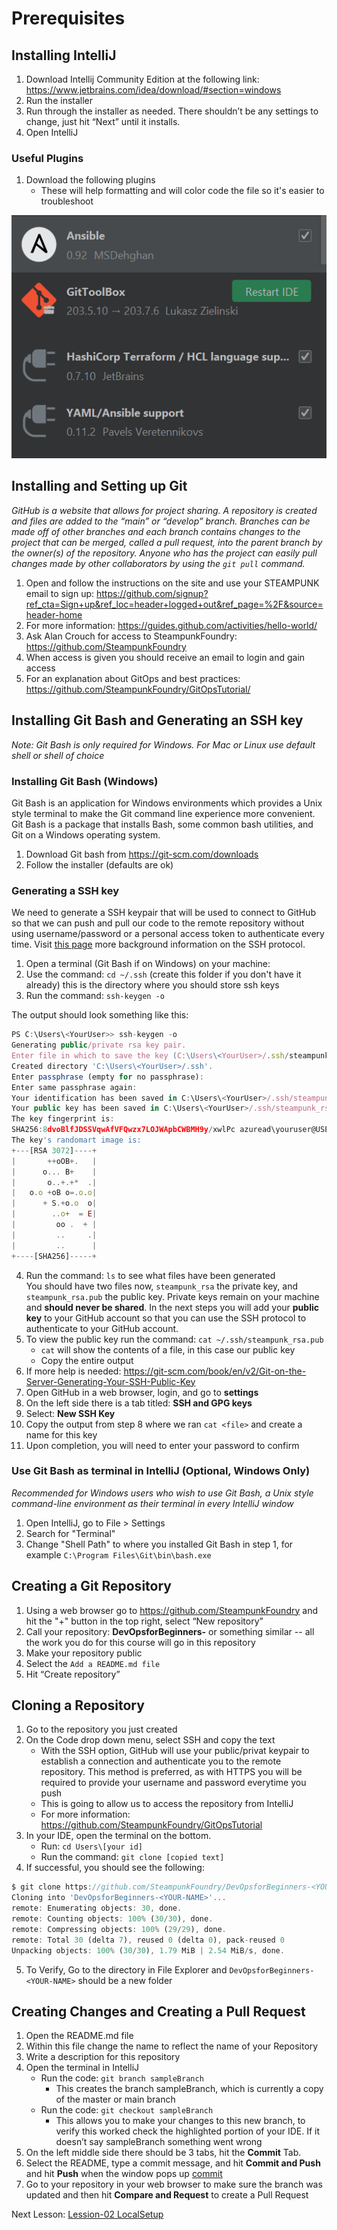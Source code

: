# Prerequisites

## Installing IntelliJ

1. Download Intellij Community Edition at the following link: 
   https://www.jetbrains.com/idea/download/#section=windows
2. Run the installer
3. Run through the installer as needed. There shouldn’t be any settings to change, 
   just hit “Next” until it installs.
4. Open IntelliJ

### Useful Plugins 

1. Download the following plugins
   + These will help formatting and will color code the file so it's easier to troubleshoot

![A test image](./imgs/plugins.PNG)

## Installing and Setting up Git 

*GitHub is a website that allows for project sharing. A repository is created and 
files are added to the “main” or “develop” branch. Branches can be made off of other 
branches and each branch contains changes to the project that can be merged, called a 
pull request, into the parent branch by the owner(s) of the repository. Anyone who has
the project can easily pull changes made by other collaborators by using the `git pull` 
command.*

1. Open and follow the instructions on the site and use your STEAMPUNK email to sign 
   up: https://github.com/signup?ref_cta=Sign+up&ref_loc=header+logged+out&ref_page=%2F&source=header-home
2. For more information: https://guides.github.com/activities/hello-world/
3. Ask Alan Crouch for access to SteampunkFoundry: https://github.com/SteampunkFoundry
4. When access is given you should receive an email to login and gain access
5. For an explanation about GitOps and best practices: https://github.com/SteampunkFoundry/GitOpsTutorial/

## Installing Git Bash and Generating an SSH key 

*Note: Git Bash is only required for Windows. For Mac or Linux use default shell or 
shell of choice*

### Installing Git Bash (Windows)

Git Bash is an application for Windows environments which provides a Unix style 
terminal to make the Git command line experience more convenient. Git Bash 
is a package that installs Bash, some common bash utilities, and Git on a Windows 
operating system. 

1. Download Git bash from https://git-scm.com/downloads  
2. Follow the installer (defaults are ok) 
      
### Generating a SSH key 

We need to generate a SSH keypair that will be used to connect to GitHub so that we can
push and pull our code to the remote repository without using username/password or a personal access
token to authenticate every time. Visit [this page](https://docs.github.com/en/authentication/connecting-to-github-with-ssh/about-ssh)
more background information on the SSH protocol.

1. Open a terminal (Git Bash if on Windows) on your machine:
2. Use the command: `cd ~/.ssh` (create this folder if you don't have it already)
   this is the directory where you should store ssh keys
3. Run the command: `ssh-keygen -o`

The output should look something like this:

```javascript
PS C:\Users\<YourUser>> ssh-keygen -o
Generating public/private rsa key pair.
Enter file in which to save the key (C:\Users\<YourUser>/.ssh/steampunk_rsa):
Created directory 'C:\Users\<YourUser>/.ssh'.
Enter passphrase (empty for no passphrase):
Enter same passphrase again:
Your identification has been saved in C:\Users\<YourUser>/.ssh/steampunk_rsa.
Your public key has been saved in C:\Users\<YourUser>/.ssh/steampunk_rsa.pub.
The key fingerprint is:
SHA256:8dvoBlfJDSSVqwAfVFQwzx7LOJWApbCWBMH9y/xwlPc azuread\youruser@USER-LT
The key's randomart image is:
+---[RSA 3072]----+
|       ++oOB+.   |
|      o... B+    |
|       o..+.+*  .|
|   o.o +oB o=.o.o|
|      + S.+o.o  o|
|        ..o+  = E|
|         oo .  + |
|         ..     .|
|         ..      |
+----[SHA256]-----+
```

4. Run the command: `ls` to see what files have been generated  
You should have two files now, `steampunk_rsa` the private key, and `steampunk_rsa.pub` the public key. 
Private keys remain on your machine and **should never be shared**. In the next steps you will
add your **public key** to your GitHub account so that you can use the SSH  protocol to 
authenticate to your GitHub account.  
5. To view the public key run the command:  `cat ~/.ssh/steampunk_rsa.pub`
   + `cat` will show the contents of a file, in this case our public key
   + Copy the entire output
6. If more help is needed: https://git-scm.com/book/en/v2/Git-on-the-Server-Generating-Your-SSH-Public-Key
7. Open GitHub in a web browser, login, and go to **settings**
8. On the left side there is a tab titled: **SSH and GPG keys**
9. Select: **New SSH Key**
10. Copy the output from step 8 where we ran `cat <file>` and create a name for this key
11. Upon completion, you will need to enter your password to confirm
    
### Use Git Bash as terminal in IntelliJ (Optional, Windows Only)
 
*Recommended for Windows users who wish to use Git Bash, a Unix style command-line 
environment as their terminal in every IntelliJ window* 

1. Open IntelliJ, go to File > Settings 
2. Search for "Terminal"
3. Change "Shell Path" to where you installed Git Bash in step 1, for example 
   `C:\Program Files\Git\bin\bash.exe`
    
## Creating a Git Repository

1. Using a web browser go to https://github.com/SteampunkFoundry and hit the "+" button in the top right, 
   select “New repository”
2. Call your repository: **DevOpsforBeginners-<YOUR-NAME>** or something similar -- all 
   the work you do for this course will go in this repository 
3. Make your repository public
4. Select the `Add a README.md file`
5. Hit “Create repository”

## Cloning a Repository

1. Go to the repository you just created 
2. On the Code drop down menu, select SSH and copy the text
   + With the SSH option, GitHub will use your public/privat keypair to establish
     a connection and authenticate you to the remote repository. This method 
     is preferred, as with HTTPS you will be required to provide your username 
     and password everytime you push
   + This is going to allow us to access the repository from IntelliJ
   + For more information: https://github.com/SteampunkFoundry/GitOpsTutorial
3. In your IDE, open the terminal on the bottom.
   + Run: `cd Users\[your id]`
   + Run the command: `git clone [copied text]`
4. If successful, you should see the following: 

```javascript
$ git clone https://github.com/SteampunkFoundry/DevOpsforBeginners-<YOUR-NAME>.git
Cloning into 'DevOpsforBeginners-<YOUR-NAME>'...
remote: Enumerating objects: 30, done.
remote: Counting objects: 100% (30/30), done.
remote: Compressing objects: 100% (29/29), done.
remote: Total 30 (delta 7), reused 0 (delta 0), pack-reused 0
Unpacking objects: 100% (30/30), 1.79 MiB | 2.54 MiB/s, done.
```

5. To Verify, Go to the directory in File Explorer and `DevOpsforBeginners-<YOUR-NAME>` should 
   be a new folder

## Creating Changes and Creating a Pull Request

1. Open the README.md file
2. Within this file change the name to reflect the name of your Repository
3. Write a description for this repository 
4. Open the terminal in IntelliJ
   + Run the code: `git branch sampleBranch`
      + This creates the branch sampleBranch, which is currently a copy of the master or main
       branch
   + Run the code: `git checkout sampleBranch`
      + This allows you to make your changes to this new branch, to verify this worked check 
        the highlighted portion of your IDE. If it doesn’t say sampleBranch something went wrong
5. On the left middle side there should be 3 tabs, hit the **Commit** Tab.
6. Select the README, type a commit message, and hit **Commit and Push** and hit **Push** 
   when the window pops up
   [commit](!https://github.com/SteampunkFoundry/DevOpsForBeginnersCourse/blob/rachel-updates/imgs/commitTab.png )
7. Go to your repository in your web browser to make sure the branch was updated and then 
   hit **Compare and Request** to create a Pull Request 

   
Next Lesson: [Lession-02 LocalSetup](./Lesson-02.md)
